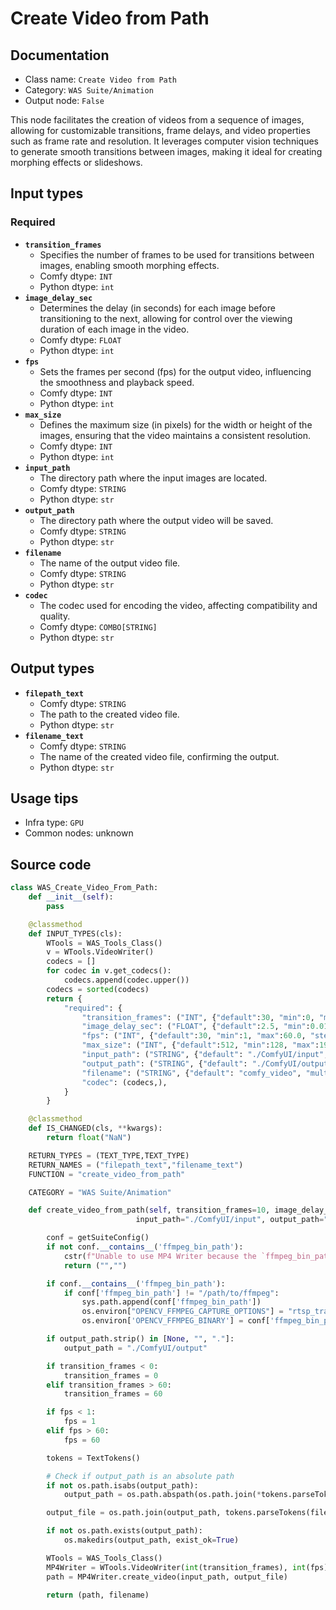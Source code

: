 # Create Video from Path
## Documentation
- Class name: `Create Video from Path`
- Category: `WAS Suite/Animation`
- Output node: `False`

This node facilitates the creation of videos from a sequence of images, allowing for customizable transitions, frame delays, and video properties such as frame rate and resolution. It leverages computer vision techniques to generate smooth transitions between images, making it ideal for creating morphing effects or slideshows.
## Input types
### Required
- **`transition_frames`**
    - Specifies the number of frames to be used for transitions between images, enabling smooth morphing effects.
    - Comfy dtype: `INT`
    - Python dtype: `int`
- **`image_delay_sec`**
    - Determines the delay (in seconds) for each image before transitioning to the next, allowing for control over the viewing duration of each image in the video.
    - Comfy dtype: `FLOAT`
    - Python dtype: `int`
- **`fps`**
    - Sets the frames per second (fps) for the output video, influencing the smoothness and playback speed.
    - Comfy dtype: `INT`
    - Python dtype: `int`
- **`max_size`**
    - Defines the maximum size (in pixels) for the width or height of the images, ensuring that the video maintains a consistent resolution.
    - Comfy dtype: `INT`
    - Python dtype: `int`
- **`input_path`**
    - The directory path where the input images are located.
    - Comfy dtype: `STRING`
    - Python dtype: `str`
- **`output_path`**
    - The directory path where the output video will be saved.
    - Comfy dtype: `STRING`
    - Python dtype: `str`
- **`filename`**
    - The name of the output video file.
    - Comfy dtype: `STRING`
    - Python dtype: `str`
- **`codec`**
    - The codec used for encoding the video, affecting compatibility and quality.
    - Comfy dtype: `COMBO[STRING]`
    - Python dtype: `str`
## Output types
- **`filepath_text`**
    - Comfy dtype: `STRING`
    - The path to the created video file.
    - Python dtype: `str`
- **`filename_text`**
    - Comfy dtype: `STRING`
    - The name of the created video file, confirming the output.
    - Python dtype: `str`
## Usage tips
- Infra type: `GPU`
- Common nodes: unknown


## Source code
```python
class WAS_Create_Video_From_Path:
    def __init__(self):
        pass

    @classmethod
    def INPUT_TYPES(cls):
        WTools = WAS_Tools_Class()
        v = WTools.VideoWriter()
        codecs = []
        for codec in v.get_codecs():
            codecs.append(codec.upper())
        codecs = sorted(codecs)
        return {
            "required": {
                "transition_frames": ("INT", {"default":30, "min":0, "max":120, "step":1}),
                "image_delay_sec": ("FLOAT", {"default":2.5, "min":0.01, "max":60000.0, "step":0.01}),
                "fps": ("INT", {"default":30, "min":1, "max":60.0, "step":1}),
                "max_size": ("INT", {"default":512, "min":128, "max":1920, "step":1}),
                "input_path": ("STRING", {"default": "./ComfyUI/input", "multiline": False}),
                "output_path": ("STRING", {"default": "./ComfyUI/output", "multiline": False}),
                "filename": ("STRING", {"default": "comfy_video", "multiline": False}),
                "codec": (codecs,),
            }
        }

    @classmethod
    def IS_CHANGED(cls, **kwargs):
        return float("NaN")

    RETURN_TYPES = (TEXT_TYPE,TEXT_TYPE)
    RETURN_NAMES = ("filepath_text","filename_text")
    FUNCTION = "create_video_from_path"

    CATEGORY = "WAS Suite/Animation"

    def create_video_from_path(self, transition_frames=10, image_delay_sec=10, fps=30, max_size=512,
                            input_path="./ComfyUI/input", output_path="./ComfyUI/output", filename="morph", codec="H264"):

        conf = getSuiteConfig()
        if not conf.__contains__('ffmpeg_bin_path'):
            cstr(f"Unable to use MP4 Writer because the `ffmpeg_bin_path` is not set in `{WAS_CONFIG_FILE}`").error.print()
            return ("","")

        if conf.__contains__('ffmpeg_bin_path'):
            if conf['ffmpeg_bin_path'] != "/path/to/ffmpeg":
                sys.path.append(conf['ffmpeg_bin_path'])
                os.environ["OPENCV_FFMPEG_CAPTURE_OPTIONS"] = "rtsp_transport;udp"
                os.environ['OPENCV_FFMPEG_BINARY'] = conf['ffmpeg_bin_path']

        if output_path.strip() in [None, "", "."]:
            output_path = "./ComfyUI/output"

        if transition_frames < 0:
            transition_frames = 0
        elif transition_frames > 60:
            transition_frames = 60

        if fps < 1:
            fps = 1
        elif fps > 60:
            fps = 60

        tokens = TextTokens()

        # Check if output_path is an absolute path
        if not os.path.isabs(output_path):
            output_path = os.path.abspath(os.path.join(*tokens.parseTokens(output_path).split('/')))

        output_file = os.path.join(output_path, tokens.parseTokens(filename))

        if not os.path.exists(output_path):
            os.makedirs(output_path, exist_ok=True)

        WTools = WAS_Tools_Class()
        MP4Writer = WTools.VideoWriter(int(transition_frames), int(fps), int(image_delay_sec), max_size, codec)
        path = MP4Writer.create_video(input_path, output_file)

        return (path, filename)

```
